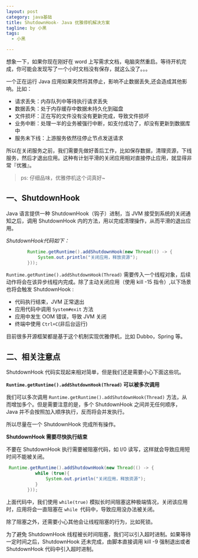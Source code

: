 ```yaml
---
layout: post
category: java基础
title: ShutdownHook- Java 优雅停机解决方案
tagline: by 小黑
tags: 
  - 小黑

---
```


想象一下，如果你现在刚好在 word 上写需求文档，电脑突然重启。等待开机完成，你可能会发现写了一个小时文档没有保存，就这么没了。。。

<!--more-->

一个正在运行 Java 应用如果突然将其停止，影响不止数据丢失,还会造成其他影响。比如：
  
* 请求丢失：内存队列中等待执行请求丢失
* 数据丢失：处于内存缓存中数据未持久化到磁盘
* 文件损坏：正在写的文件没有没有更新完成，导致文件损坏
* 业务中断：处理一半的业务被强行中断，如支付成功了，却没有更新到数据库中
* 服务未下线：上游服务依然往停止节点发送请求

所以在关闭服务之前，我们需要先做好善后工作，比如保存数据，清理资源，下线服务，然后才退出应用。这种有计划平滑的关闭应用相对直接停止应用，就显得非常『优雅』。
> ps: 仔细品味，优雅停机这个词真好~

## 一、ShutdownHook

Java 语言提供一种 ShutdownHook（钩子）进制，当 JVM 接受到系统的关闭通知之后，调用 ShutdownHook 内的方法，用以完成清理操作，从而平滑的退出应用。

*ShutdownHook代码如下：*

```java
        Runtime.getRuntime().addShutdownHook(new Thread(() -> {
            System.out.println("关闭应用，释放资源");
        }));
```

`Runtime.getRuntime().addShutdownHook(Thread)` 需要传入一个线程对象，后续动作将会在该异步线程内完成。除了主动关闭应用（使用 kill -15 指令）,以下场景也将会触发 ShutdownHook :

- 代码执行结束，JVM 正常退出
- 应用代码中调用 `System#exit` 方法
- 应用中发生 OOM 错误，导致 JVM 关闭
- 终端中使用 `Ctrl+C`(非后台运行)

目前很多开源框架都是基于这个机制实现优雅停机，比如 Dubbo，Spring 等。

## 二、相关注意点

ShutdownHook 代码实现起来相对简单，但是我们还是需要小心下面这些坑。

**`Runtime.getRuntime().addShutdownHook(Thread)` 可以被多次调用**

我们可以多次调用 `Runtime.getRuntime().addShutdownHook(Thread)` 方法，从而增加多个。但是需要注意的是，多个 ShutdownHook 之间并无任何顺序，Java 并不会按照加入顺序执行，反而将会并发执行。

所以尽量在一个 ShutdownHook  完成所有操作。

**ShutdownHook 需要尽快执行结束**

不要在 ShutdownHook 执行需要被阻塞代码，如 I/0 读写，这样就会导致应用短时间不能被关闭。

```java
 Runtime.getRuntime().addShutdownHook(new Thread(() -> {
           while (true){
               System.out.println("关闭应用，释放资源");
           }
        }));
```

上面代码中，我们使用 `while(true)` 模拟长时间阻塞这种极端情况，关闭该应用时，应用将会一直阻塞在 `while `代码中，导致应用没办法被关闭。

除了阻塞之外，还需要小心其他会让线程阻塞的行为，比如死锁。

为了避免 ShutdownHook 线程被长时间阻塞，我们可以引入超时进制。如果等待一定时间之后，ShutdownHook  还未完成，由脚本直接调用 kill -9 强制退出或者 ShutdownHook   代码中引入超时进制。

